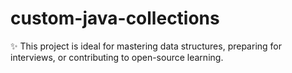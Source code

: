 # custom-java-collections
✨ This project is ideal for mastering data structures, preparing for interviews, or contributing to open-source learning.
